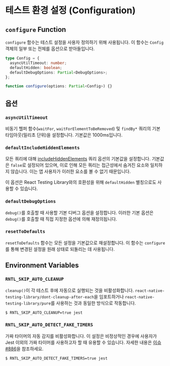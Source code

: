 # 테스트 환경 설정 (Configuration)

## `configure` Function

`configure` 함수는 테스트 설정을 사용자 정의하기 위해 사용됩니다. 이 함수는 `Config` 객체의 일부 또는 전체를 옵션으로 받아들입니다.

```Typescript
type Config = {
  asyncUtilTimeout: number;
  defaultHidden: boolean;
  defaultDebugOptions: Partial<DebugOptions>;
};

function configure(options: Partial<Config>) {}
```

## 옵션

### `asyncUtilTimeout`

비동기 헬퍼 함수(`waitFor`, `waitForElementToBeRemoved`) 및 `findBy*` 쿼리의 기본 타임아웃(밀리초 단위)을 설정합니다. 기본값은 1000ms입니다.

### `defaultIncludeHiddenElements`

모든 쿼리에
대해 [includeHiddenElements](https://callstack.github.io/react-native-testing-library/docs/api/queries#includehiddenelements-option)
쿼리 옵션의 기본값을 설정합니다. 기본값은 `false`로 설정되어 있으며, 이로 인해 모든 쿼리는 접근성에서 숨겨진 요소와 일치하지 않습니다. 이는 앱 사용자가
이러한 요소를 볼 수 없기 때문입니다.

이 옵션은 React Testing Library와의 호환성을 위해 `defaultHidden` 별칭으로도 사용할 수 있습니다.

### `defaultDebugOptions`

`debug()`를 호출할 때 사용할 기본 디버그 옵션을 설정합니다. 이러한 기본 옵션은 `debug()`를 호출할 때 직접 지정한 옵션에 의해 재정의됩니다.

### `resetToDefaults`

`resetToDefaults` 함수는 모든 설정을 기본값으로 재설정합니다. 이 함수는 `configure`를 통해 변경된 설정을 원래 상태로 되돌리는 데 사용됩니다.

## Environment Variables

### `RNTL_SKIP_AUTO_CLEANUP`

`cleanup()`이 각 테스트 후에 자동으로 실행되는 것을 비활성화합니다. `react-native-testing-library/dont-cleanup-after-each`을 임포트하거나
`react-native-testing-library/pure`를 사용하는 것과 동일한 방식으로 작동합니다.

```bash
$ RNTL_SKIP_AUTO_CLEANUP=true jest
```

### `RNTL_SKIP_AUTO_DETECT_FAKE_TIMERS`

가짜 타이머의 자동 감지를 비활성화합니다. 이 설정은 비정상적인 경우에 사용자가 Jest 이외의 가짜 타이머를 사용하고자 할 때 유용할 수 있습니다. 자세한 내용은 [이슈 #886](https://github.com/callstack/react-native-testing-library/issues/886)을 참조하세요.

```bash
$ RNTL_SKIP_AUTO_DETECT_FAKE_TIMERS=true jest
```